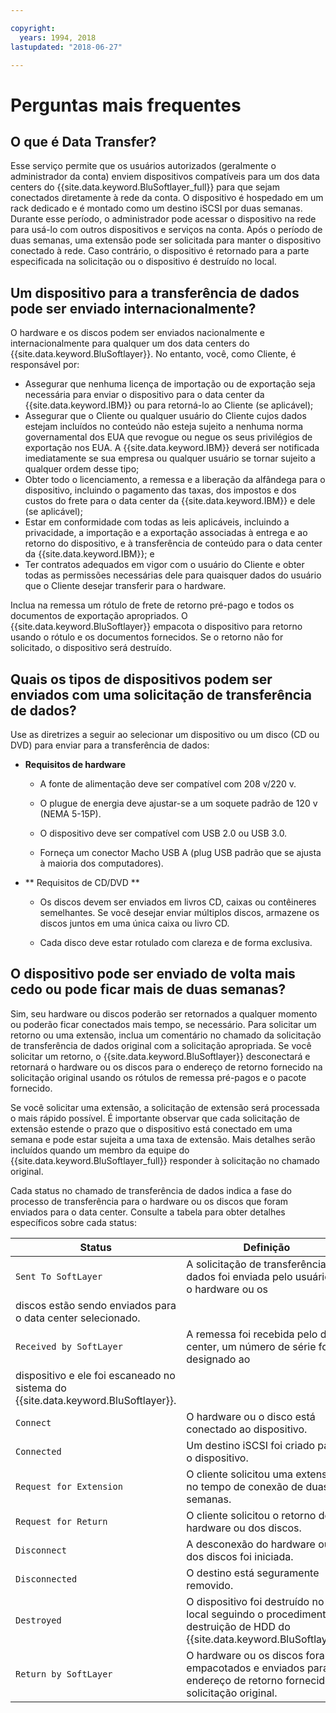 ```yaml
---

copyright:
  years: 1994, 2018
lastupdated: "2018-06-27"

---
```



# Perguntas mais frequentes

## O que é Data Transfer?

Esse serviço permite que os usuários autorizados (geralmente o administrador da conta) enviem dispositivos compatíveis para um
dos data centers do {{site.data.keyword.BluSoftlayer_full}} para que sejam conectados diretamente à rede da conta. O dispositivo é hospedado em um rack dedicado e é montado como um destino iSCSI por duas semanas. Durante esse período, o administrador pode acessar o dispositivo na rede para usá-lo com outros dispositivos e serviços na conta. Após o período de duas semanas, uma extensão pode ser solicitada para manter o dispositivo conectado à rede. Caso contrário, o dispositivo é retornado para a parte especificada na solicitação ou o dispositivo é destruído no local.

## Um dispositivo para a transferência de dados pode ser enviado internacionalmente?

O hardware e os discos podem ser enviados nacionalmente e internacionalmente para qualquer um dos data centers do
{{site.data.keyword.BluSoftlayer}}. No entanto, você, como Cliente, é responsável por:

- Assegurar que nenhuma licença de importação ou de exportação seja necessária para enviar o dispositivo para o data center
da {{site.data.keyword.IBM}} ou para retorná-lo ao Cliente (se aplicável);
- Assegurar que o Cliente ou qualquer usuário do Cliente cujos dados estejam incluídos no conteúdo não esteja sujeito a nenhuma
norma governamental dos EUA que revogue ou negue os seus privilégios de exportação nos EUA. A {{site.data.keyword.IBM}} deverá ser notificada imediatamente se sua empresa ou qualquer usuário se tornar sujeito a qualquer ordem desse tipo;
- Obter todo o licenciamento, a remessa e a liberação da alfândega para o dispositivo, incluindo o pagamento das taxas, dos
impostos e dos custos do frete para o data center da {{site.data.keyword.IBM}} e dele (se aplicável);
- Estar em conformidade com todas as leis aplicáveis, incluindo a privacidade, a importação e a exportação associadas à entrega e ao retorno do dispositivo, e à transferência de conteúdo para o data center da {{site.data.keyword.IBM}}; e
- Ter contratos adequados em vigor com o usuário do Cliente e obter todas as permissões necessárias dele para quaisquer dados
do usuário que o Cliente desejar transferir para o hardware.

Inclua na remessa um rótulo de frete de retorno pré-pago e todos os documentos de exportação apropriados. O
{{site.data.keyword.BluSoftlayer}} empacota o dispositivo para retorno usando o rótulo e os documentos fornecidos. Se o
retorno não for solicitado, o dispositivo será destruído.


## Quais os tipos de dispositivos podem ser enviados com uma solicitação de transferência de dados?
Use as diretrizes a seguir ao selecionar um dispositivo ou um disco (CD ou DVD) para enviar para a transferência de dados:

- **Requisitos de hardware**

   - A fonte de alimentação deve ser compatível com 208 v/220 v.

   - O plugue de energia deve ajustar-se a um soquete padrão de 120 v (NEMA 5-15P).

   - O dispositivo deve ser compatível com USB 2.0 ou USB 3.0.

   - Forneça um conector Macho USB A (plug USB padrão que se ajusta à maioria dos computadores).

- ** Requisitos de CD/DVD **

   - Os discos devem ser enviados em livros CD, caixas ou contêineres semelhantes. Se você desejar enviar múltiplos discos, armazene os discos juntos em uma única caixa ou livro CD.

   - Cada disco deve estar rotulado com clareza e de forma exclusiva.

## O dispositivo pode ser enviado de volta mais cedo ou pode ficar mais de duas semanas?

Sim, seu hardware ou discos poderão ser retornados a qualquer momento ou poderão ficar conectados mais tempo, se necessário. Para solicitar um retorno ou uma extensão, inclua um comentário no chamado da solicitação de transferência de dados original com a solicitação apropriada. 
Se você solicitar um retorno, o {{site.data.keyword.BluSoftlayer}} desconectará e retornará o hardware ou os discos para o
endereço de retorno fornecido na solicitação original usando os rótulos de remessa pré-pagos e o pacote
fornecido.

Se você solicitar uma extensão, a solicitação de extensão será processada o mais rápido possível. É importante observar que cada solicitação de extensão estende o prazo que o dispositivo está conectado em uma semana e pode estar sujeita a uma taxa de extensão. 
Mais detalhes serão incluídos quando um membro da equipe do {{site.data.keyword.BluSoftlayer_full}} responder à
solicitação no chamado original.

Cada status no chamado de transferência de dados indica a fase do processo de transferência para o hardware ou os discos que
foram enviados para o data center. Consulte a tabela para obter detalhes específicos sobre cada status:

|Status 	| Definição |
|---------| -----------|
|`Sent To SoftLayer` |A solicitação de transferência de dados foi enviada pelo usuário e o hardware ou os
discos estão sendo enviados para o data center selecionado.|
|`Received by SoftLayer` |	A remessa foi recebida pelo data center, um número de série foi designado ao
dispositivo e ele foi escaneado no sistema do {{site.data.keyword.BluSoftlayer}}.|
|`Connect` |	O hardware ou o disco está conectado ao dispositivo.|
|`Connected` |	Um destino iSCSI foi criado para o dispositivo.|
|`Request for Extension` |O cliente solicitou uma extensão no tempo de conexão de duas semanas.|
|`Request for Return` |O cliente solicitou o retorno do hardware ou dos discos.|
|`Disconnect` |	A desconexão do hardware ou dos discos foi iniciada.|
|`Disconnected` |	O destino está seguramente removido.|
|`Destroyed` |O dispositivo foi destruído no local seguindo o procedimento de destruição de HDD do {{site.data.keyword.BluSoftlayer}}.|
|`Return by SoftLayer` |	O hardware ou os discos foram empacotados e enviados para o endereço de retorno fornecido na solicitação original.|
